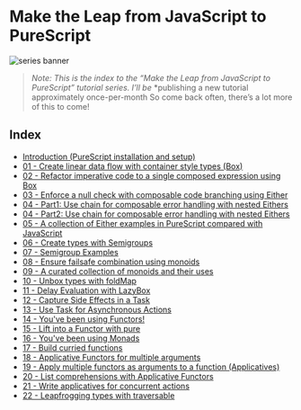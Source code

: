 # Make the Leap from JavaScript to PureScript

![series banner](resources/glitched-abstract.jpg)

> *Note: This is the index to the “Make the Leap from JavaScript to PureScript” tutorial series. I’ll be*
> *publishing a new tutorial approximately once-per-month So come back often, there’s a lot more of this to come!
>

## Index

* [Introduction (PureScript installation and setup)](https://github.com/adkelley/javascript-to-purescript/tree/master/README.md)
* [01 - Create linear data flow with container style types (Box)](https://github.com/adkelley/javascript-to-purescript/tree/master/tut01/README.md)
* [02 - Refactor imperative code to a single composed expression using Box](https://github.com/adkelley/javascript-to-purescript/tree/master/tut02/README.md)
* [03 - Enforce a null check with composable code branching using Either](https://github.com/adkelley/javascript-to-purescript/tree/master/tut03/README.md)
* [04 - Part1: Use chain for composable error handling with nested Eithers](https://github.com/adkelley/javascript-to-purescript/tree/master/tut04P1/README.md)
* [04 - Part2: Use chain for composable error handling with nested Eithers](https://github.com/adkelley/javascript-to-purescript/tree/master/tut04P2/README.md)
* [05 - A collection of Either examples in PureScript compared with JavaScript](https://github.com/adkelley/javascript-to-purescript/tree/master/tut05/README.md)
* [06 - Create types with Semigroups](https://github.com/adkelley/javascript-to-purescript/tree/master/tut06/README.md)
* [07 - Semigroup Examples](https://github.com/adkelley/javascript-to-purescript/tree/master/tut07/README.md)
* [08 - Ensure failsafe combination using monoids](https://github.com/adkelley/javascript-to-purescript/tree/master/tut08/README.md)
* [09 - A curated collection of monoids and their uses](https://github.com/adkelley/javascript-to-purescript/tree/master/tut09/README.md)
* [10 - Unbox types with foldMap](https://github.com/adkelley/javascript-to-purescript/tree/master/tut10/README.md)
* [11 - Delay Evaluation with LazyBox](https://github.com/adkelley/javascript-to-purescript/tree/master/tut11/README.md)
* [12 - Capture Side Effects in a Task](https://github.com/adkelley/javascript-to-purescript/tree/master/tut12/README.md)
* [13 - Use Task for Asynchronous Actions](https://github.com/adkelley/javascript-to-purescript/tree/master/tut13/README.md)
* [14 - You've been using Functors!](https://github.com/adkelley/javascript-to-purescript/tree/master/tut14/README.md)
* [15 - Lift into a Functor with pure](https://github.com/adkelley/javascript-to-purescript/tree/master/tut15/README.md)
* [16 - You've been using Monads](https://github.com/adkelley/javascript-to-purescript/tree/master/tut16/README.md)
* [17 - Build curried functions](https://github.com/adkelley/javascript-to-purescript/tree/master/tut17/README.md)
* [18 - Applicative Functors for multiple arguments](https://github.com/adkelley/javascript-to-purescript/tree/master/tut18/README.md)
* [19 - Apply multiple functors as arguments to a function (Applicatives)](https://github.com/adkelley/javascript-to-purescript/tree/master/tut19/README.md)
* [20 - List comprehensions with Applicative Functors](https://github.com/adkelley/javascript-to-purescript/tree/master/tut20/README.md)
* [21 - Write applicatives for concurrent actions](https://github.com/adkelley/javascript-to-purescript/tree/master/tut21/README.md)
* [22 - Leapfrogging types with traversable](https://github.com/adkelley/javascript-to-purescript/tree/master/tut22/README.md)
